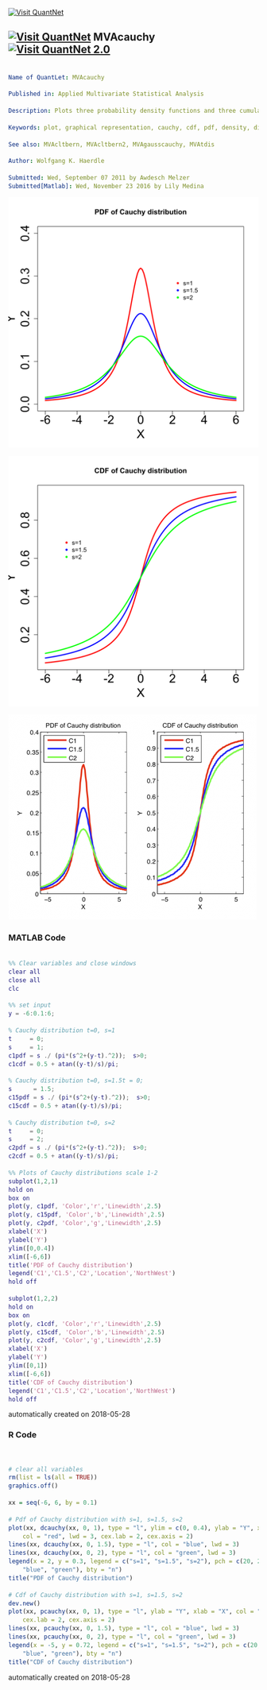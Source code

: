 [<img src="https://github.com/QuantLet/Styleguide-and-FAQ/blob/master/pictures/banner.png" width="888" alt="Visit QuantNet">](http://quantlet.de/)

## [<img src="https://github.com/QuantLet/Styleguide-and-FAQ/blob/master/pictures/qloqo.png" alt="Visit QuantNet">](http://quantlet.de/) **MVAcauchy** [<img src="https://github.com/QuantLet/Styleguide-and-FAQ/blob/master/pictures/QN2.png" width="60" alt="Visit QuantNet 2.0">](http://quantlet.de/)

```yaml

Name of QuantLet: MVAcauchy

Published in: Applied Multivariate Statistical Analysis

Description: Plots three probability density functions and three cumulative density functions of the Cauchy distribution with m = 0 and different scale parameters (s=1, s=1.5, s=2).

Keywords: plot, graphical representation, cauchy, cdf, pdf, density, distribution

See also: MVAcltbern, MVAcltbern2, MVAgausscauchy, MVAtdis

Author: Wolfgang K. Haerdle

Submitted: Wed, September 07 2011 by Awdesch Melzer
Submitted[Matlab]: Wed, November 23 2016 by Lily Medina

```

![Picture1](MVAcauchy_1-1.png)

![Picture2](MVAcauchy_2-1.png)

![Picture3](MVAcauchy_matlab.png)

### MATLAB Code
```matlab

%% Clear variables and close windows
clear all
close all
clc

%% set input
y = -6:0.1:6;

% Cauchy distribution t=0, s=1
t     = 0;
s     = 1;
c1pdf = s ./ (pi*(s^2+(y-t).^2));  s>0;
c1cdf = 0.5 + atan((y-t)/s)/pi;

% Cauchy distribution t=0, s=1.5t = 0;
s      = 1.5;
c15pdf = s ./ (pi*(s^2+(y-t).^2));  s>0;
c15cdf = 0.5 + atan((y-t)/s)/pi;

% Cauchy distribution t=0, s=2
t     = 0;
s     = 2;
c2pdf = s ./ (pi*(s^2+(y-t).^2));  s>0;
c2cdf = 0.5 + atan((y-t)/s)/pi;

%% Plots of Cauchy distributions scale 1-2
subplot(1,2,1)
hold on
box on
plot(y, c1pdf, 'Color','r','Linewidth',2.5)
plot(y, c15pdf, 'Color','b','Linewidth',2.5)
plot(y, c2pdf, 'Color','g','Linewidth',2.5)
xlabel('X')
ylabel('Y')
ylim([0,0.4])
xlim([-6,6])
title('PDF of Cauchy distribution')
legend('C1','C1.5','C2','Location','NorthWest')
hold off

subplot(1,2,2)
hold on
box on
plot(y, c1cdf, 'Color','r','Linewidth',2.5)
plot(y, c15cdf, 'Color','b','Linewidth',2.5)
plot(y, c2cdf, 'Color','g','Linewidth',2.5)
xlabel('X')
ylabel('Y')
ylim([0,1])
xlim([-6,6])
title('CDF of Cauchy distribution')
legend('C1','C1.5','C2','Location','NorthWest')
hold off

```

automatically created on 2018-05-28

### R Code
```r


# clear all variables
rm(list = ls(all = TRUE))
graphics.off()

xx = seq(-6, 6, by = 0.1)

# Pdf of Cauchy distribution with s=1, s=1.5, s=2 
plot(xx, dcauchy(xx, 0, 1), type = "l", ylim = c(0, 0.4), ylab = "Y", xlab = "X", 
    col = "red", lwd = 3, cex.lab = 2, cex.axis = 2)  
lines(xx, dcauchy(xx, 0, 1.5), type = "l", col = "blue", lwd = 3) 
lines(xx, dcauchy(xx, 0, 2), type = "l", col = "green", lwd = 3)  
legend(x = 2, y = 0.3, legend = c("s=1", "s=1.5", "s=2"), pch = c(20, 20, 20), col = c("red", 
    "blue", "green"), bty = "n")
title("PDF of Cauchy distribution")

# Cdf of Cauchy distribution with s=1, s=1.5, s=2 
dev.new()
plot(xx, pcauchy(xx, 0, 1), type = "l", ylab = "Y", xlab = "X", col = "red", lwd = 3, 
    cex.lab = 2, cex.axis = 2)  
lines(xx, pcauchy(xx, 0, 1.5), type = "l", col = "blue", lwd = 3)
lines(xx, pcauchy(xx, 0, 2), type = "l", col = "green", lwd = 3)  
legend(x = -5, y = 0.72, legend = c("s=1", "s=1.5", "s=2"), pch = c(20, 20, 20), col = c("red", 
    "blue", "green"), bty = "n")
title("CDF of Cauchy distribution") 

```

automatically created on 2018-05-28